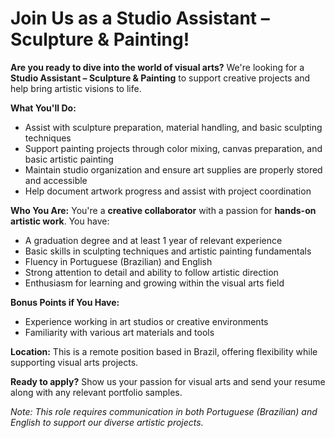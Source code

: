 # Join Us as a Studio Assistant – Sculpture & Painting!

**Are you ready to dive into the world of visual arts?** We're looking for a **Studio Assistant – Sculpture & Painting** to support creative projects and help bring artistic visions to life.

**What You'll Do:**
- Assist with sculpture preparation, material handling, and basic sculpting techniques
- Support painting projects through color mixing, canvas preparation, and basic artistic painting
- Maintain studio organization and ensure art supplies are properly stored and accessible
- Help document artwork progress and assist with project coordination

**Who You Are:**
You're a **creative collaborator** with a passion for **hands-on artistic work**. You have:
- A graduation degree and at least 1 year of relevant experience
- Basic skills in sculpting techniques and artistic painting fundamentals
- Fluency in Portuguese (Brazilian) and English
- Strong attention to detail and ability to follow artistic direction
- Enthusiasm for learning and growing within the visual arts field

**Bonus Points if You Have:**
- Experience working in art studios or creative environments
- Familiarity with various art materials and tools

**Location:** This is a remote position based in Brazil, offering flexibility while supporting visual arts projects.

**Ready to apply?** Show us your passion for visual arts and send your resume along with any relevant portfolio samples.

*Note: This role requires communication in both Portuguese (Brazilian) and English to support our diverse artistic projects.*